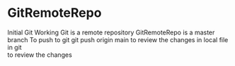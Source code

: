 # GitRemoteRepo
Initial Git Working
Git is a remote repository
GitRemoteRepo is a master branch
To push to git git push origin main
to review the changes in local file in git  
to review the changes
